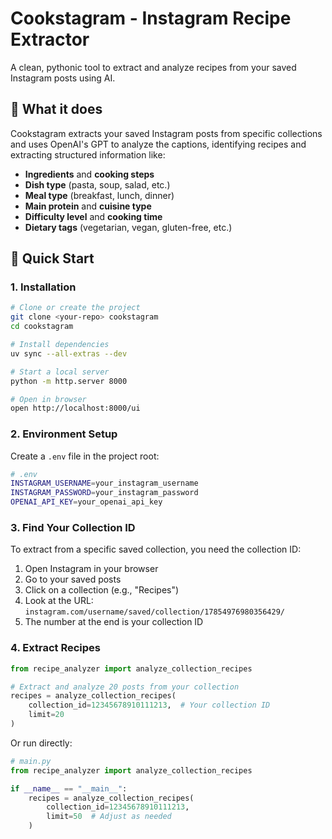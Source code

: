 # Cookstagram - Instagram Recipe Extractor



A clean, pythonic tool to extract and analyze recipes from your saved Instagram posts using AI.

## 🍳 What it does

Cookstagram extracts your saved Instagram posts from specific collections and uses OpenAI's GPT to analyze the captions, identifying recipes and extracting structured information like:

- **Ingredients** and **cooking steps**
- **Dish type** (pasta, soup, salad, etc.)
- **Meal type** (breakfast, lunch, dinner)
- **Main protein** and **cuisine type**
- **Difficulty level** and **cooking time**
- **Dietary tags** (vegetarian, vegan, gluten-free, etc.)

## 🚀 Quick Start

### 1. Installation

```bash
# Clone or create the project
git clone <your-repo> cookstagram
cd cookstagram

# Install dependencies
uv sync --all-extras --dev

# Start a local server
python -m http.server 8000

# Open in browser
open http://localhost:8000/ui
```

### 2. Environment Setup

Create a `.env` file in the project root:

```bash
# .env
INSTAGRAM_USERNAME=your_instagram_username
INSTAGRAM_PASSWORD=your_instagram_password
OPENAI_API_KEY=your_openai_api_key
```

### 3. Find Your Collection ID

To extract from a specific saved collection, you need the collection ID:

1. Open Instagram in your browser
2. Go to your saved posts
3. Click on a collection (e.g., "Recipes")
4. Look at the URL: `instagram.com/username/saved/collection/17854976980356429/`
5. The number at the end is your collection ID

### 4. Extract Recipes

```python
from recipe_analyzer import analyze_collection_recipes

# Extract and analyze 20 posts from your collection
recipes = analyze_collection_recipes(
    collection_id=12345678910111213,  # Your collection ID
    limit=20
)
```

Or run directly:

```python
# main.py
from recipe_analyzer import analyze_collection_recipes

if __name__ == "__main__":
    recipes = analyze_collection_recipes(
        collection_id=12345678910111213,
        limit=50  # Adjust as needed
    )
```


